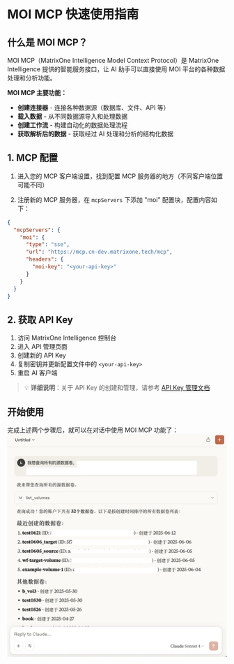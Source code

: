 # MOI MCP 快速使用指南

## 什么是 MOI MCP？

MOI MCP（MatrixOne Intelligence Model Context Protocol）是 MatrixOne Intelligence 提供的智能服务接口，让 AI 助手可以直接使用 MOI 平台的各种数据处理和分析功能。

**MOI MCP 主要功能：**

- **创建连接器** - 连接各种数据源（数据库、文件、API 等）
- **载入数据** - 从不同数据源导入和处理数据
- **创建工作流** - 构建自动化的数据处理流程
- **获取解析后的数据** - 获取经过 AI 处理和分析的结构化数据

## 1. MCP 配置

1. 进入您的 MCP 客户端设置，找到配置 MCP 服务器的地方（不同客户端位置可能不同）

2. 注册新的 MCP 服务器，在 `mcpServers` 下添加 "moi" 配置块，配置内容如下：

```json
{
  "mcpServers": {
    "moi": {
      "type": "sse",
      "url": "https://mcp.cn-dev.matrixone.tech/mcp",
      "headers": {
        "moi-key": "<your-api-key>"
      }
    }
  }
}
```

## 2. 获取 API Key

1. 访问 MatrixOne Intelligence 控制台
2. 进入 API 管理页面
3. 创建新的 API Key
4. 复制密钥并更新配置文件中的 `<your-api-key>`
5. 重启 AI 客户端

> 💡 **详细说明**：关于 API Key 的创建和管理，请参考 [API Key 管理文档](../workflow%20api/token_api.md#api-key-管理)

## 开始使用

完成上述两个步骤后，就可以在对话中使用 MOI MCP 功能了：
![图片描述](../Image/mcp.png)

